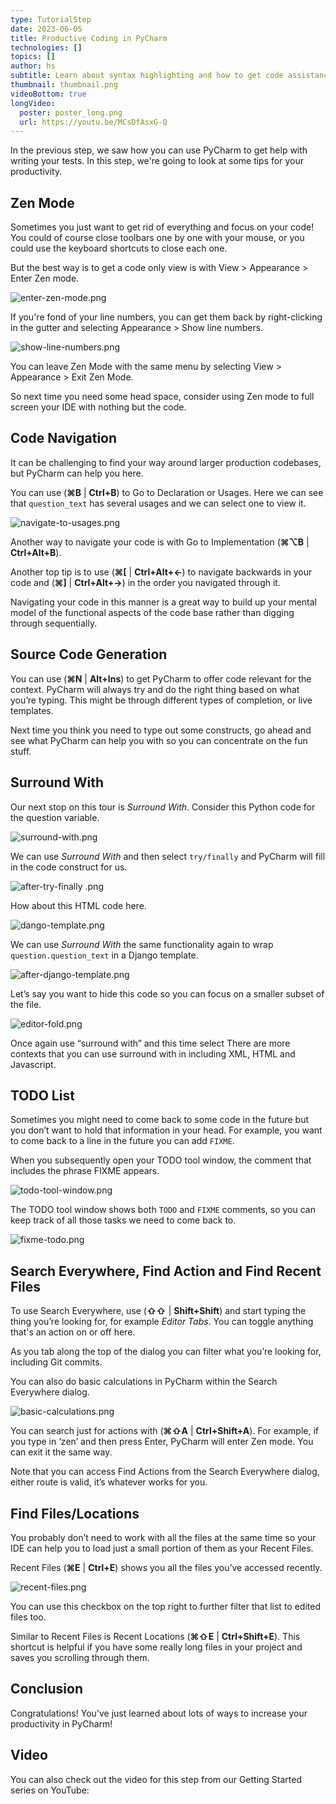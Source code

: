 ```yaml
---
type: TutorialStep
date: 2023-06-05
title: Productive Coding in PyCharm
technologies: []
topics: []
author: hs
subtitle: Learn about syntax highlighting and how to get code assistance.
thumbnail: thumbnail.png
videoBottom: true
longVideo:
  poster: poster_long.png
  url: https://youtu.be/MCsDfAsxG-Q
---
```


In the previous step, we saw how you can use PyCharm to get help with writing your tests. In this step, we're going to look at some tips for your productivity. 

## Zen Mode
Sometimes you just want to get rid of everything and focus on your code! You could of course close toolbars one by one with your mouse, or you could use the keyboard shortcuts to close each one.

But the best way is to get a code only view is with View > Appearance > Enter Zen mode.

![enter-zen-mode.png](enter-zen-mode.png)

If you're fond of your line numbers, you can get them back by right-clicking in the gutter and selecting Appearance > Show line numbers.

![show-line-numbers.png](show-line-numbers.png)

You can leave Zen Mode with the same menu by selecting View > Appearance > Exit Zen Mode.

So next time you need some head space, consider using Zen mode to full screen your IDE with nothing but the code.

## Code Navigation

It can be challenging to find your way around larger production codebases, but PyCharm can help you here.

You can use (**⌘B** | **Ctrl+B**) to Go to Declaration or Usages. Here we can see that `question_text` has several usages and we can select one to view it.

![navigate-to-usages.png](navigate-to-usages.png)

Another way to navigate your code is with Go to Implementation (**⌘⌥B** | **Ctrl+Alt+B**). 

Another top tip is to use (**⌘[** | **Ctrl+Alt+←**) to navigate backwards in your code and (**⌘\]** | **Ctrl+Alt+→**) in the order you navigated through it.

Navigating your code in this manner is a great way to build up your mental model of the functional aspects of the code base rather than digging through sequentially.

## Source Code Generation

You can use (**⌘N** | **Alt+Ins**) to get PyCharm to offer code relevant for the context. PyCharm will always try and do the right thing based on what you’re typing. This might be through different types of completion, or live templates.

Next time you think you need to type out some constructs, go ahead and see what PyCharm can help you with so you can concentrate on the fun stuff.

## Surround With

Our next stop on this tour is *Surround With*. Consider this Python code for the question variable.

![surround-with.png](surround-with.png)

We can use *Surround With* and then select `try/finally` and PyCharm will fill in the code construct for us.

![after-try-finally .png](after-try-finally%20.png)

How about this HTML code here.

![dango-template.png](dango-template.png)

We can use *Surround With* the same functionality again to wrap `question.question_text` in a Django template.

![after-django-template.png](after-django-template.png)

Let’s say you want to hide this code so you can focus on a smaller subset of the file.

![editor-fold.png](editor-fold.png)

Once again use “surround with” and this time select <Editor Fold>There are more contexts that you can use surround with in including XML, HTML and Javascript. 

## TODO List

Sometimes you might need to come back to some code in the future but you don’t want to hold that information in your head. For example, you want to come back to a line in the future you can add `FIXME`.

When you subsequently open your TODO tool window, the comment that includes the phrase FIXME appears.

![todo-tool-window.png](todo-tool-window.png)

The TODO tool window shows both `TODO` and `FIXME` comments, so you can keep track of all those tasks we need to come back to.

![fixme-todo.png](fixme-todo.png)

## Search Everywhere, Find Action and Find Recent Files

To use Search Everywhere, use (**⇧⇧** | **Shift+Shift**) and start typing the thing you’re looking for, for example *Editor Tabs*. You can toggle anything that's an action on or off here.

As you tab along the top of the dialog you can filter what you’re looking for, including Git commits.

You can also do basic calculations in PyCharm within the Search Everywhere dialog.

![basic-calculations.png](basic-calculations.png)

You can search just for actions with (**⌘⇧A** | **Ctrl+Shift+A**). For example, if you type in ‘zen’ and then press Enter, PyCharm will enter Zen mode. You can exit it the same way.

Note that you can access Find Actions from the Search Everywhere dialog, either route is valid, it’s whatever works for you.

## Find Files/Locations

You probably don’t need to work with all the files at the same time so your IDE can help you to load just a small portion of them as your Recent Files.

Recent Files (**⌘E** | **Ctrl+E**) shows you all the files you’ve accessed recently.

![recent-files.png](recent-files.png)

You can use this checkbox on the top right to further filter that list to edited files too.

Similar to Recent Files is Recent Locations (**⌘⇧E** | **Ctrl+Shift+E**). This shortcut is helpful if you have some really long files in your project and saves you scrolling through them.

## Conclusion

Congratulations! You've just learned about lots of ways to increase your productivity in PyCharm! 

## Video
You can also check out the video for this step from our Getting Started series on YouTube:
